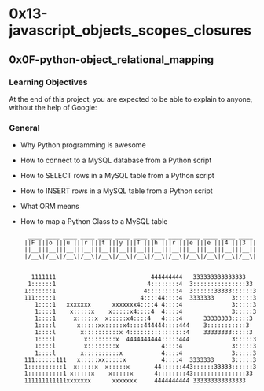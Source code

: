 # 0x13-javascript_objects_scopes_closures

## 0x0F-python-object_relational_mapping

### Learning Objectives

At the end of this project, you are expected to be able to explain to anyone, without the help of Google:

### General

- Why Python programming is awesome
- How to connect to a MySQL database from a Python script
- How to SELECT rows in a MySQL table from a Python script
- How to INSERT rows in a MySQL table from a Python script
- What ORM means
- How to map a Python Class to a MySQL table


        ____ ____ ____ ____ ____ ____ ____ ____ ____ ____ ____ ____ ____ 
       ||F |||o |||u |||r |||t |||y |||T |||h |||r |||e |||e |||4 |||3 ||
       ||__|||__|||__|||__|||__|||__|||__|||__|||__|||__|||__|||__|||__||
       |/__\|/__\|/__\|/__\|/__\|/__\|/__\|/__\|/__\|/__\|/__\|/__\|/__\|
                                                                         
                                                                         
         1111111                           444444444   333333333333333   
        1::::::1                          4::::::::4  3:::::::::::::::33 
       1:::::::1                         4:::::::::4  3::::::33333::::::3
       111:::::1                        4::::44::::4  3333333     3:::::3
          1::::1   xxxxxxx      xxxxxxx4::::4 4::::4              3:::::3
          1::::1    x:::::x    x:::::x4::::4  4::::4              3:::::3
          1::::1     x:::::x  x:::::x4::::4   4::::4      33333333:::::3 
          1::::l      x:::::xx:::::x4::::444444::::444    3:::::::::::3  
          1::::l       x::::::::::x 4::::::::::::::::4    33333333:::::3 
          1::::l        x::::::::x  4444444444:::::444            3:::::3
          1::::l        x::::::::x            4::::4              3:::::3
          1::::l       x::::::::::x           4::::4              3:::::3
       111::::::111   x:::::xx:::::x          4::::4  3333333     3:::::3
       1::::::::::1  x:::::x  x:::::x       44::::::443::::::33333::::::3
       1::::::::::1 x:::::x    x:::::x      4::::::::43:::::::::::::::33 
       111111111111xxxxxxx      xxxxxxx     4444444444 333333333333333   
                                                                         
                                                                         
                                                                         
                                                                         
                                                                         
                                                                         
                                                                         
